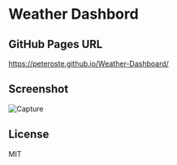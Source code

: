 
# Weather Dashbord

## GitHub Pages URL
https://peteroste.github.io/Weather-Dashboard/

## Screenshot
![Capture](https://github.com/PeterOste/Weather-Dashboard/assets/131497563/db391233-6c87-4195-bbc1-46186fb67e79)

## License
MIT

